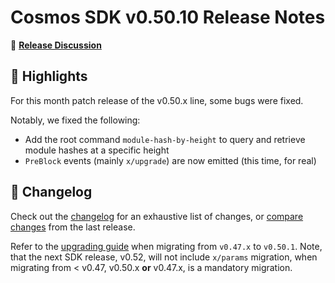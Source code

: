 # Cosmos SDK v0.50.10 Release Notes

💬 [**Release Discussion**](https://github.com/orgs/cosmos/discussions/58)

## 🚀 Highlights

For this month patch release of the v0.50.x line, some bugs were fixed.

Notably, we fixed the following:

* Add the root command `module-hash-by-height` to query and retrieve module hashes at a specific height
* `PreBlock` events (mainly `x/upgrade`) are now emitted (this time, for real)

## 📝 Changelog

Check out the [changelog](https://github.com/cosmos/cosmos-sdk/blob/v0.50.10/CHANGELOG.md) for an exhaustive list of changes, or [compare changes](https://github.com/cosmos/cosmos-sdk/compare/v0.50.9...v0.50.10) from the last release.

Refer to the [upgrading guide](https://github.com/cosmos/cosmos-sdk/blob/release/v0.50.x/UPGRADING.md) when migrating from `v0.47.x` to `v0.50.1`.
Note, that the next SDK release, v0.52, will not include `x/params` migration, when migrating from < v0.47, v0.50.x **or** v0.47.x, is a mandatory migration.
